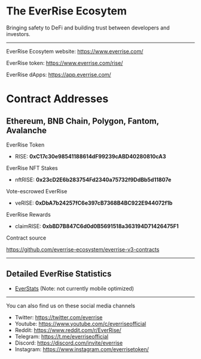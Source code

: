 # The EverRise Ecosytem 

Bringing safety to DeFi and building trust between developers and investors.

---

EverRise Ecosytem website: https://www.everrise.com/

EverRise token: https://www.everrise.com/rise/

EverRise dApps: https://app.everrise.com/

# Contract Addresses
## Ethereum, BNB Chain, Polygon, Fantom, Avalanche

EverRise Token

* RISE: **0xC17c30e98541188614dF99239cABD40280810cA3**

EverRise NFT Stakes

* nftRISE: **0x23cD2E6b283754Fd2340a75732f9DdBb5d11807e**

Vote-escrowed EverRise

* veRISE: **0xDbA7b24257fC6e397cB7368B4BC922E944072f1b**

EverRise Rewards

* claimRISE: **0xbBD7B847C6d0d0B5691518a363194D71426475F1**

Contract source

https://github.com/everrise-ecosystem/everrise-v3-contracts

---
## Detailed EverRise Statistics

* [EverStats](https://data.everrise.com/stats.html) (Note: not currently mobile optimized)

---

You can also find us on these social media channels

* Twitter: https://twitter.com/everrise
* Youtube: https://www.youtube.com/c/everriseofficial
* Reddit: https://www.reddit.com/r/EverRise/
* Telegram: https://t.me/everriseofficial
* Discord: https://discord.com/invite/everrise
* Instagram: https://www.instagram.com/everrisetoken/
